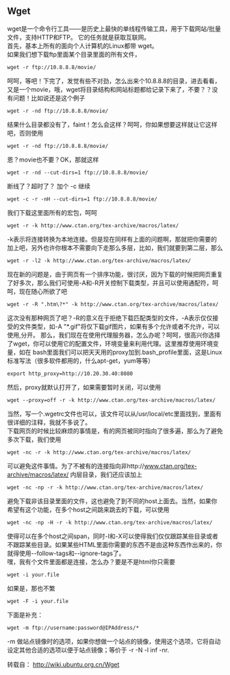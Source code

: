 ## Wget 

wget是一个命令行工具——是历史上最快的单线程传输工具，用于下载网站/批量文件，支持HTTP和FTP。 它的任务就是获取互联网。  
首先，基本上所有的面向个人计算机的Linux都带 wget。  
如果我们想下载ftp里面某个目录里面的所有文件，
```
wget -r ftp://10.8.8.8/movie/
```
呵呵，等吧！下完了，发觉有些不对劲，怎么出来个10.8.8.8的目录，进去看看，又是一个movie，哦，wget将目录结构和网站标题都给记录下来了，不要？？没有问题！比如说还是这个例子
```
wget -r -nd ftp://10.8.8.8/movie/
```
结果什么目录都没有了，faint！怎么会这样？呵呵，你如果想要这样就让它这样吧，否则使用
```
wget -r -nd ftp://10.8.8.8/movie/
```
恩？movie也不要？OK，那就这样
```
wget -r -nd --cut-dirs=1 ftp://10.8.8.8/movie/
```
断线了？超时了？ 加个 -c 继续
```
wget -c -r -nH --cut-dirs=1 ftp://10.8.8.8/movie/
```
我们下载这里面所有的宏包，呵呵
```
wget -r -k http://www.ctan.org/tex-archive/macros/latex/
```
-k表示将连接转换为本地连接。但是现在同样有上面的问题啊，那就把你需要的加上吧，另外也许你根本不需要向下走那么多层，比如，我们就要到第二层，那么
```
wget -r -l2 -k http://www.ctan.org/tex-archive/macros/latex/
```
现在新的问题是，由于网页有一个排序功能，很讨厌，因为下载的时候把网页重复了好多次，那么我们可使用-A和-R开关控制下载类型，并且可以使用通配符，呵呵，现在随心所欲了吧
```
wget -r -R ".htm\?*" -k http://www.ctan.org/tex-archive/macros/latex/
```
这次没有那种网页了吧？-R的意义在于拒绝下载匹配类型的文件，-A表示仅仅接受的文件类型，如-A "*.gif"将仅下载gif图片，如果有多个允许或者不允许，可以使用,分开。
那么，我们现在在使用代理服务器，怎么办呢？呵呵，很高兴你选择了wget，你可以使用它的配置文件，环境变量来利用代理。这里推荐使用环境变量，如在 bash里面我们可以把天天用的proxy加到.bash_profile里面，这是Linux标准写法（很多软件都用的，什么apt-get，yum等等）
```
export http_proxy=http://10.20.30.40:8080
```
然后，proxy就默认打开了，如果需要暂时关闭，可以使用
```
wget --proxy=off -r -k http://www.ctan.org/tex-archive/macros/latex/
```
当然，写一个.wgetrc文件也可以，该文件可以从/usr/local/etc里面找到，里面有很详细的注释，我就不多说了。  
下载网页的时候比较麻烦的事情是，有的网页被同时指向了很多遍，那么为了避免多次下载，我们使用
```
wget -nc -r -k http://www.ctan.org/tex-archive/macros/latex/
```
可以避免这件事情。为了不被有的连接指向非http://www.ctan.org/tex-archive/macros/latex/ 内层目录，我们还应该加上
```
wget -nc -np -r -k http://www.ctan.org/tex-archive/macros/latex/
```
避免下载非该目录里面的文件，这也避免了到不同的host上面去。当然，如果你希望有这个功能，在多个host之间跳来跳去的下载，可以使用
```
wget -nc -np -H -r -k http://www.ctan.org/tex-archive/macros/latex/
```
使得可以在多个host之间span，同时-I和-X可以使得我们仅仅跟踪某些目录或者不跟踪某些目录。如果某些HTML里面你需要的东西不是由这种东西作出来的，你就得使用--follow-tags和--ignore-tags了。  
嘿，我有个文件里面都是连接，怎么办？要是不是html你只需要
```
wget -i your.file
```
如果是，那也不繁
```
wget -F -i your.file
```

下面是补充：
```
wget -m ftp://username:password@IPAddress/*
```
-m  做站点镜像时的选项，如果你想做一个站点的镜像，使用这个选项，它将自动设定其他合适的选项以便于站点镜像；等价于 -r -N -l inf -nr.

转载自： http://wiki.ubuntu.org.cn/Wget
